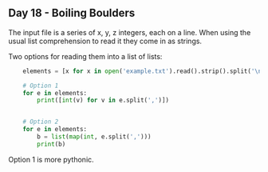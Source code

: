 ## Day 18 - Boiling Boulders

The input file is a series of x, y, z integers, each on a line. When using the usual list comprehension to read it they come in as strings.

Two options for reading them into a list of lists:

```python
    elements = [x for x in open('example.txt').read().strip().split('\n')]

    # Option 1
    for e in elements:
        print([int(v) for v in e.split(',')])


    # Option 2
    for e in elements:
        b = list(map(int, e.split(',')))
        print(b)

```

Option 1 is more pythonic.